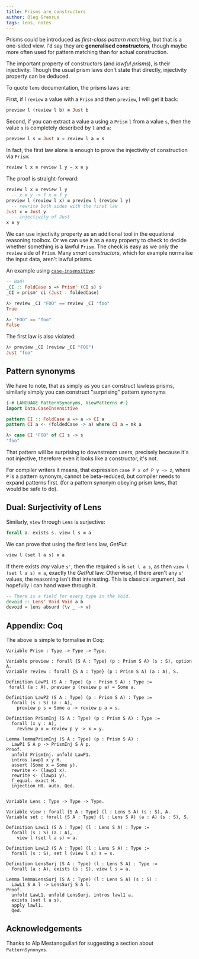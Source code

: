 ```yaml
---
title: Prisms are constructors
author: Oleg Grenrus
tags: lens, notes
---
```


Prisms could be introduced as *first-class pattern matching*, but that is a
one-sided view. I'd say they are **generalised constructors**, though maybe
more often used for pattern matching than for actual construction.

The important property of constructors (and *lawful prisms*), is their
injectivity.  Though the usual prism laws don't state that directly,
injectivity property can be deduced.

To quote `lens` documentation, the prisms laws are:

First, if I `review` a value with a `Prism` and then `preview`, I will get it back:

```haskell
preview l (review l b) ≡ Just b
```

Second, if you can extract a value a using a `Prism` `l` from a value `s`, then
the value `s` is completely described by `l` and `a`:

```haskell
preview l s ≡ Just a ⇒ review l a ≡ s
```

In fact, the first law alone is enough to prove the injectivity of construction
via `Prism`:

```haskell
review l x ≡ review l y ⇒ x ≡ y
```

The proof is straight-forward:

```haskell
review l x ≡ review l y
  -- x ≡ y -> f x ≡ f y
preview l (review l x) ≡ preview l (review l y)
  -- rewrite both sides with the first law
Just x ≡ Just y
  -- injectivity of Just
x ≡ y
```

We can use injectivity property as an additional tool in the equational
reasoning toolbox. Or we can use it as a easy property to check to decide
whether something is a lawful `Prism`.  The check is easy as we only the
`review` side of `Prism`. Many *smart constructors*, which for example
normalise the input data, aren't lawful prisms.

An example using [`case-insensitive`](https://hackage.haskell.org/package/case-insensitive-1.2.0.11):

```haskell
-- Bad!
_CI :: FoldCase s => Prism' (CI s) s
_CI = prism' ci (Just . foldedCase)

λ> review _CI "FOO" == review _CI "foo"
True

λ> "FOO" == "foo"
False
```

The first law is also violated:

```haskell
λ> preview _CI (review _CI "FOO")
Just "foo"
```

Pattern synonyms
----------------

We have to note, that as simply as you can construct lawless prisms,
similarly simply you can construct "surprising" pattern synonyms

```haskell
{-# LANGUAGE PatternSynonyms, ViewPatterns #-}
import Data.CaseInsensitive

pattern CI :: FoldCase a => a -> CI a
pattern CI a <- (foldedCase -> a) where CI a = mk a

λ> case CI "FOO" of CI s -> s
"foo"
```

That pattern will be surprising to downstream users, precisely because it's not
injective, therefore even it looks like a constructor, it's not.

For compiler writers it means, that expression `case P x of P y -> z`, where `P` is a
pattern synonym, cannot be beta-reduced, but compiler needs to expand patterns first.
(for a pattern synonym obeying prism laws, that would be safe to do).

Dual: Surjectivity of Lens
--------------------------

Similarly, `view` through `Lens` is surjective:

```haskell
forall a. exists s. view l s ≡ a
```

We can prove that using the first lens law, *GetPut*:

```haskell
view l (set l a s) ≡ a
```

If there exists *any* value `s'`, then the required `s` is `set l a s`, as then
`view l (set l a s) ≡ a`, exactly the *GetPut* law. Otherwise, if there aren't
any `s'` values, the reasoning isn't that interesting. This is classical
argument, but hopefully I can hand wave through it.

```haskell
-- There is a field for every type in the Void.
devoid :: Lens' Void Void a b
devoid = lens absurd (\v _ -> v)
```

Appendix: Coq
-------------

The above is simple to formalise in Coq:

```coq
Variable Prism : Type -> Type -> Type.

Variable preview : forall {S A : Type} (p : Prism S A) (s : S), option A.
Variable review : forall {S A : Type} (p : Prism S A) (a : A), S.

Definition LawP1 (S A : Type) (p : Prism S A) : Type :=
 forall (a : A), preview p (review p a) = Some a.

Definition LawP2 (S A : Type) (p : Prism S A) : Type :=
  forall (s : S) (a : A),
    preview p s = Some a -> review p a = s.

Definition PrismInj (S A : Type) (p : Prism S A) : Type :=
  forall (x y : A),
    review p x = review p y -> x = y.

Lemma lemmaPrismInj (S A : Type) (p : Prism S A) :
  LawP1 S A p -> PrismInj S A p.
Proof.
  unfold PrismInj. unfold LawP1.
  intros lawp1 x y H.
  assert (Some x = Some y).
  rewrite <- (lawp1 x).
  rewrite <- (lawp1 y).
  f_equal. exact H.
  injection H0. auto. Qed.


Variable Lens : Type -> Type -> Type.

Variable view : forall {S A : Type} (l : Lens S A) (s : S), A.
Variable set : forall {S A : Type} (l : Lens S A) (a : A) (s : S), S.

Definition LawL1 (S A : Type) (l : Lens S A) : Type :=
  forall (s : S) (a : A),   
    view l (set l a s) = a.

Definition LawL2 (S A : Type) (l : Lens S A) : Type :=
  forall (s : S), set l (view l s) s = s.

Definition LensSurj (S A : Type) (l : Lens S A) : Type :=
  forall (a : A), exists (s : S), view l s = a.

Lemma lemmaLensSurj (S A : Type) (l : Lens S A) (s : S) :
  LawL1 S A l -> LensSurj S A l.
Proof.
  unfold LawL1. unfold LensSurj. intros lawl1 a.
  exists (set l a s).
  apply lawl1.
  Qed.
```

Acknowledgements
----------------

Thanks to Alp Mestanogullari for suggesting a section about `PatternSynonyms`.

